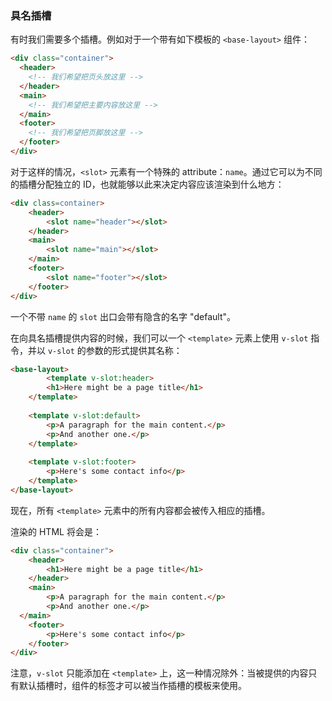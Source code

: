 ### 具名插槽

有时我们需要多个插槽。例如对于一个带有如下模板的 `<base-layout>` 组件：

```html
<div class="container">
  <header>
    <!-- 我们希望把页头放这里 -->
  </header>
  <main>
    <!-- 我们希望把主要内容放这里 -->
  </main>
  <footer>
    <!-- 我们希望把页脚放这里 -->
  </footer>
</div>
```

对于这样的情况，`<slot>` 元素有一个特殊的 attribute：`name`。通过它可以为不同的插槽分配独立的 ID，也就能够以此来决定内容应该渲染到什么地方：

```html
<div class=container>
    <header>
        <slot name="header"></slot>
    </header>
    <main>
    	<slot name="main"></slot>
    </main>
    <footer>
    	<slot name="footer"></slot>
    </footer>
</div>
```

一个不带 `name` 的 `slot` 出口会带有隐含的名字 "default"。

在向具名插槽提供内容的时候，我们可以一个  `<template>` 元素上使用 `v-slot` 指令，并以 `v-slot` 的参数的形式提供其名称：

```html
<base-layout>
		<template v-slot:header>
    	<h1>Here might be a page title</h1>
    </template>
    
    <template v-slot:default>
        <p>A paragraph for the main content.</p>
        <p>And another one.</p>
    </template>
    
    <template v-slot:footer>
        <p>Here's some contact info</p>
    </template>
</base-layout>
```

现在，所有 `<template>` 元素中的所有内容都会被传入相应的插槽。

渲染的 HTML 将会是：

```html
<div class="container">
    <header>
    	<h1>Here might be a page title</h1>
    </header>
    <main>
        <p>A paragraph for the main content.</p>
        <p>And another one.</p>
  </main>
    <footer>
    	<p>Here's some contact info</p>
    </footer>
</div>
```

注意，`v-slot` 只能添加在 `<template>` 上，这一种情况除外：当被提供的内容只有默认插槽时，组件的标签才可以被当作插槽的模板来使用。

<div>
